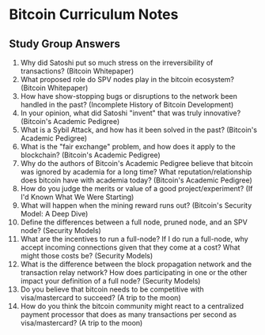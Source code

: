 # Bitcoin Curriculum Notes

## Study Group Answers

1. Why did Satoshi put so much stress on the irreversibility of transactions? (Bitcoin Whitepaper)
1. What proposed role do SPV nodes play in the bitcoin ecosystem? (Bitcoin Whitepaper)
1. How have show-stopping bugs or disruptions to the network been handled in the past? (Incomplete History of Bitcoin Development)
1. In your opinion, what did Satoshi "invent" that was truly innovative? (Bitcoin's Academic Pedigree)
1. What is a Sybil Attack, and how has it been solved in the past? (Bitcoin's Academic Pedigree)
1. What is the "fair exchange" problem, and how does it apply to the blockchain? (Bitcoin's Academic Pedigree)
1. Why do the authors of Bitcoin's Academic Pedigree believe that bitcoin was ignored by academia for a long time? What reputation/relationship does bitcoin have with academia today? (Bitcoin's Academic Pedigree)
1. How do you judge the merits or value of a good project/experiment? (If I'd Known What We Were Starting)
1. What will happen when the mining reward runs out? (Bitcoin's Security Model: A Deep Dive)
1. Define the differences between a full node, pruned node, and an SPV node? (Security Models)
1. What are the incentives to run a full-node? If I do run a full-node, why accept incoming connections given that they come at a cost? What might those costs be? (Security Models)
1. What is the difference between the block propagation network and the transaction relay network? How does participating in one or the other impact your definition of a full node? (Security Models)
1. Do you believe that bitcoin needs to be competitive with visa/mastercard to succeed? (A trip to the moon)
1. How do you think the bitcoin community might react to a centralized payment processor that does as many transactions per second as visa/mastercard? (A trip to the moon)